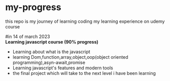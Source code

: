 # my-progress  
this repo is my journey of learning coding
my learning experience on udemy course

#in 14 of march 2023  
**Learning javascript course (90% progress)**
* Learning about what is the javascript
* learning Dom,function,array,object,oop(object oriented programming),asyn-await,promise
* Learning javascript's features and modern tools
* the final project which will take to the next level i have been learning
